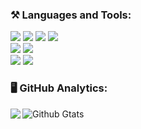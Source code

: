 
<h3 align="left"> ⚒ Languages and Tools:</h3>
<div align="left">
  <div>
    <img src="https://img.shields.io/badge/-HTML-05122A?style=flat&logo=HTML5" />
    <img src="https://img.shields.io/badge/-CSS-05122A?style=flat&logo=CSS3&logoColor=1572B6" >
    <img src="https://img.shields.io/badge/-JavaScript-05122A?style=flat&logo=javascript" />
    <img src="https://img.shields.io/badge/-typescript-05122A?style=flat&logo=typescript&logoColor=0175C2" />
  </div>
  <div>
    <img src="https://img.shields.io/badge/-React-05122A?style=flat&logo=React&logoColor=61DAFB" />
    <img src="https://img.shields.io/badge/-Next.js-05122A?style=flat&logo=Next.js&logoColor=ffffff" />
  </div>
  <div>
    <img src="https://img.shields.io/badge/-GitHub-05122A?style=flat&logo=github" />
    <img src="https://img.shields.io/badge/-Visual%20Studio%20Code-05122A?style=flat&logo=visual-studio-code&logoColor=007ACC" />
  </div>
</div>

<h3>🖥 GitHub Analytics:</h3>
<p>
  <a href="https://github.com/tmdgus95">
  <img align="left" src="https://github-readme-stats.vercel.app/api/top-langs/?username=tmdgus95&theme=tokyonight" />
  </a>

  <a href="https://github.com/tmdgus95">
   <img align="left" src="https://github-readme-stats.vercel.app/api?username=tmdgus95&show_icons=true&theme=tokyonight&line_height=27" alt="Github Gtats"/>
  </a>

</p>
